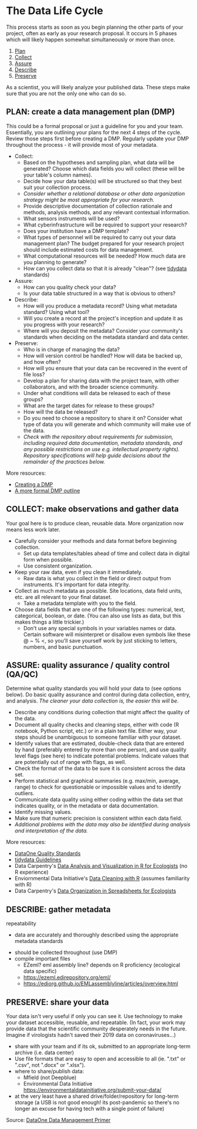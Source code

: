# The Data Life Cycle
This process starts as soon as you begin planning the other parts of your project, often as early as your research proposal. It occurs in 5 phases which will likely happen somewhat simultaneously or more than once.
1. [Plan](#plan-create-a-data-management-plan-dmp)
2. [Collect](#collect-make-observations-and-gather-data)
3. [Assure](#assure-quality-assurance--quality-control-qaqc)
4. [Describe](#describe-gather-metadata)
5. [Preserve](#preserve-share-your-data)   

As a scientist, you will likely analyze your published data. These steps make sure that you are not the only one who can do so.


## PLAN: create a data management plan (DMP)
This could be a formal proposal or just a guideline for you and your team. Essentially, you are outlining your plans for the next 4 steps of the cycle. Review those steps first before creating a DMP. Regularly update your DMP throughout the process - it will provide most of your metadata.  

- Collect:
  - Based on the hypotheses and sampling plan, what data will be generated? Choose which data fields you will collect (these will be your table's column names).  
  - Decide how your data table(s) will be structured so that they best suit your collection process. 
  - *Consider whether a relational database or other data organization strategy might be most appropriate for your research.*
  - Provide descriptive documentation of collection rationale and methods, analysis methods, and any relevant contextual information. 
  - What sensors instruments will be used? 
  - What cyberinfrastructure will be required to support your research?
  - Does your institution have a DMP template?
  - What types of personnel will be required to carry out your data management plan? The budget prepared for your research project should include estimated costs for data management.
  - What computational resources will be needed? How much data are you planning to generate?
  - How can you collect data so that it is already "clean"? (see [tidydata](https://cran.r-project.org/web/packages/tidyr/vignettes/tidy-data.html) standards)  
- Assure:
  - How can you quality check your data?
  - Is your data table structured in a way that is obvious to others?  
- Describe:
  - How will you produce a metadata record? Using what metadata standard? Using what tool? 
  - Will you create a record at the project's inception and update it as you progress with your research? 
  - Where will you deposit the metadata? Consider your community's standards when deciding on the metadata standard and data center.  
- Preserve:
  - Who is in charge of managing the data? 
  - How will version control be handled? How will data be backed up, and how often?
  - How will you ensure that your data can be recovered in the event of file loss?
  - Develop a plan for sharing data with the project team, with other collaborators, and with the broader science community. 
  - Under what conditions will data be released to each of these groups? 
  - What are the target dates for release to these groups? 
  - How will the data be released? 
  - Do you need to choose a repository to share it on? Consider what type of data you will generate and which community will make use of the data.
  - *Check with the repository about requirements for submission, including required data documentation, metadata standards, and any possible restrictions on use e.g. intellectual property rights). Repository specifications will help guide decisions about the remainder of the practices below.*

More resources:
- [Creating a DMP](https://old.dataone.org/sites/all/documents/education-modules/handouts/L03_DataManagement_Handout.pdf)
- [A more formal DMP outline](https://www.icpsr.umich.edu/web/pages/datamanagement/dmp/framework.html)


## COLLECT: make observations and gather data
Your goal here is to produce clean, reusable data. More organization now means less work later. 

- Carefully consider your methods and data format before beginning collection. 
  - Set up data templates/tables ahead of time and collect data in digital form when possible. 
  - Use consistent organization.
- Keep your raw data, even if you clean it immediately. 
  - Raw data is what you collect in the field or direct output from instruments. It's important for data integrity.
- Collect as much metadata as possible. Site locations, data field units, etc. are all relevant to your final dataset.
  - Take a metadata template with you to the field. 
- Choose data fields that are one of the following types: numerical, text, categorical, boolean, or date. (You can also use lists as data, but this makes things a little trickier.)
  - Don't use any special symbols in your variables names or data. Certain software will misinterpret or disallow even symbols like these @ ~ % <, so you'll save yourself work by just sticking to letters, numbers, and basic punctuation.


## ASSURE: quality assurance / quality control (QA/QC)
Determine what quality standards you will hold your data to (see options below). Do basic quality assurance and control during data collection, entry, and analysis. *The cleaner your data collection is, the easier this will be.*

- Describe any conditions during collection that might affect the quality of the data. 
- Document all quality checks and cleaning steps, either with code (R notebook, Python script, etc.) or in a plain text file. Either way, your steps should be unambiguous to someone familiar with your dataset.
- Identify values that are estimated, double-check data that are entered by hand (preferably entered by more than one person), and use quality level flags (see here) to indicate potential problems. Indicate values that are potentially out of range with flags, as well.
- Check the format of the data to be sure it is consistent across the data set. 
- Perform statistical and graphical summaries (e.g. max/min, average, range) to check for questionable or impossible values and to identify outliers. 
- Communicate data quality using either coding within the data set that indicates quality, or in the metadata or data documentation. 
- Identify missing values. 
- Make sure that numeric precision is consistent within each data field.
- *Additional problems with the data may also be identified during analysis and interpretation of the data.*

More resources:
- [DataOne Quality Standards](https://old.dataone.org/best-practices/ensure-basic-quality-control)
- [tidydata Guidelines](https://cran.r-project.org/web/packages/tidyr/vignettes/tidy-data.html)
- Data Carpentry's [Data Analysis and Visualization in R for Ecologists](https://datacarpentry.org/R-ecology-lesson/index.html) (no R experience)
- Enviornmental Data Initiative's [Data Cleaning with R](https://cdn.rawgit.com/EDIorg/tutorials/master/data_cleaning/R_instructions_exercise.html) (assumes familiarity with R)
- Data Carpentry's [Data Organization in Spreadsheets for Ecologists](https://datacarpentry.org/spreadsheet-ecology-lesson/)


## DESCRIBE: gather metadata
<!-- TODO -->
repeatability
- data are accurately and thoroughly described using the appropriate metadata standards
<!-- EDI metadata worksheet but maybe clean up and simplify it a bit -->
- should be collected throughout (use DMP)
- compile important files
  - EZeml? eml assembly line? depends on R proficiency (ecological data specific)
  - https://ezeml.edirepository.org/eml/
  - https://ediorg.github.io/EMLassemblyline/articles/overview.html


## PRESERVE: share your data
<!-- TODO -->
Your data isn't very useful if only you can see it. Use technology to make your dataset accessible, reusable, and repeatable. 
(In fact, your work may provide data that the scientific community desperately needs in the future. Imagine if virologists hadn't saved their 2019 data on coronaviruses...)

- share with your team and if its ok, submitted to an appropriate long-term archive (i.e. data center)
- Use file formats that are easy to open and accessible to all (ie. ".txt" or ".csv", not ".docx" or ".xlsx").
- where to share/publish data:
  - Mfield (not Deepblue)
  - Environmental Data Initiative https://environmentaldatainitiative.org/submit-your-data/
- at the very least have a shared drive/folder/repository for long-term storage (a USB is not good enough! its post-pandemic so there's no longer an excuse for having tech with a single point of failure)


Source: [DataOne Data Management Primer](https://old.dataone.org/sites/all/documents/DataONE_BP_Primer_020212.pdf)
